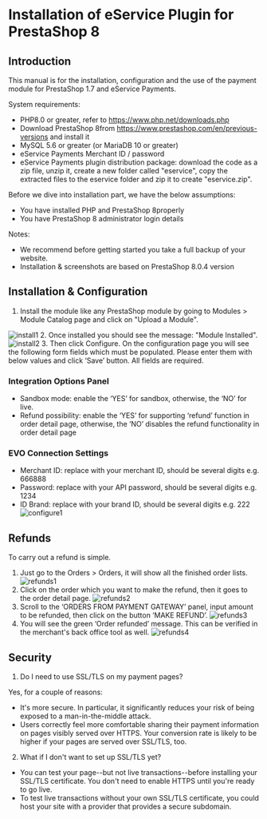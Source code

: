  # Installation of eService Plugin for PrestaShop 8

## Introduction
This manual is for the installation, configuration and the use of the payment module for PrestaShop 1.7 and eService
Payments. 

System requirements:
* PHP8.0 or greater, refer to https://www.php.net/downloads.php 
*	Download PrestaShop 8from https://www.prestashop.com/en/previous-versions and install it
* 	MySQL 5.6 or greater (or MariaDB 10 or greater)
* 	eService Payments Merchant ID / password
* 	eService Payments plugin distribution package: download the code as a zip file, unzip it, create a new folder called "eservice", copy the extracted files to the eservice folder and zip it to create "eservice.zip".

Before we dive into installation part, we have the below assumptions:
* You have installed PHP and PrestaShop 8properly
* You have PrestaShop 8 administrator login details

Notes: 
* We recommend before getting started you take a full backup of your website.
* Installation & screenshots are based on PrestaShop 8.0.4 version

## Installation & Configuration

1. Install the module like any PrestaShop module by going to Modules > Module Catalog page and click on "Upload a Module".

![install1](https://github.com/learyeoin/media/blob/a040a464b04485969238a9276632e9a460242778/presta8_1.PNG)
2.	Once installed you should see the message: "Module Installed".
![install2](https://github.com/learyeoin/media/blob/a040a464b04485969238a9276632e9a460242778/presta8_2.PNG)
3.	Then click Configure. On the configuration page you will see the following form fields which must be populated. Please enter them with below values and click ‘Save’ button. All fields are required.
### Integration Options Panel

* Sandbox mode: enable the ‘YES’ for sandbox, otherwise, the ‘NO’ for live.
* Refund possibility: enable the ‘YES’ for supporting ‘refund’ function in order detail page, otherwise, the ‘NO’ disables the refund functionality in order detail page 
### EVO Connection Settings
* Merchant ID: replace with your merchant ID, should be several digits e.g. 666888
* Password: replace with your API password, should be several digits e.g. 1234
* ID Brand: replace with your brand ID, should be several digits e.g. 222
![configure1](https://github.com/learyeoin/media/blob/a040a464b04485969238a9276632e9a460242778/presta8_3.PNG)
## Refunds
To carry out a refund is simple.
1.	Just go to the Orders > Orders, it will show all the finished order lists.
![refunds1](https://user-images.githubusercontent.com/20408449/64270050-d3c92500-cf32-11e9-9a6a-e86d9775fe01.png)
2.	Click on the order which you want to make the refund, then it goes to the order detail page.
![refunds2](https://user-images.githubusercontent.com/20408449/64270153-ffe4a600-cf32-11e9-8cea-6b7d1ba7f09e.png)
3.	Scroll to the ‘ORDERS FROM PAYMENT GATEWAY’ panel, input amount to be refunded, then click on the button ‘MAKE REFUND’.
![refunds3](https://user-images.githubusercontent.com/20408449/64270251-26a2dc80-cf33-11e9-853b-0a8fb1506dea.png)
4.	You will see the green ‘Order refunded’ message. This can be verified in the merchant's back office tool as well.
![refunds4](https://user-images.githubusercontent.com/20408449/64270341-4c2fe600-cf33-11e9-9439-8172459ab044.png)

## Security
1. Do I need to use SSL/TLS on my payment pages?

Yes, for a couple of reasons:
* It's more secure. In particular, it significantly reduces your risk of being exposed to a man-in-the-middle attack.
* Users correctly feel more comfortable sharing their payment information on pages visibly served over HTTPS. Your conversion rate is likely to be higher if your pages are served over SSL/TLS, too.

2. What if I don't want to set up SSL/TLS yet?
* You can test your page--but not live transactions--before installing your SSL/TLS certificate. You don't need to enable HTTPS until you're ready to go live.
* To test live transactions without your own SSL/TLS certificate, you could host your site with a provider that provides a secure subdomain.
